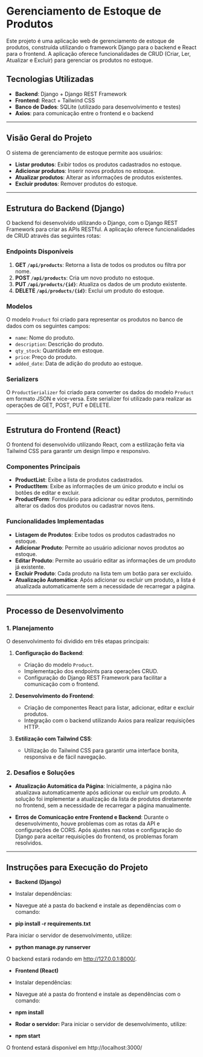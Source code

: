 # **Gerenciamento de Estoque de Produtos**

Este projeto é uma aplicação web de gerenciamento de estoque de produtos, construída utilizando o framework Django para o backend e React para o frontend. A aplicação oferece funcionalidades de CRUD (Criar, Ler, Atualizar e Excluir) para gerenciar os produtos no estoque.

## **Tecnologias Utilizadas**

- **Backend**: Django + Django REST Framework
- **Frontend**: React + Tailwind CSS
- **Banco de Dados**: SQLite (utilizado para desenvolvimento e testes)
- **Axios**: para comunicação entre o frontend e o backend

---

## **Visão Geral do Projeto**

O sistema de gerenciamento de estoque permite aos usuários:
- **Listar produtos**: Exibir todos os produtos cadastrados no estoque.
- **Adicionar produtos**: Inserir novos produtos no estoque.
- **Atualizar produtos**: Alterar as informações de produtos existentes.
- **Excluir produtos**: Remover produtos do estoque.

---

## **Estrutura do Backend (Django)**

O backend foi desenvolvido utilizando o Django, com o Django REST Framework para criar as APIs RESTful. A aplicação oferece funcionalidades de CRUD através das seguintes rotas:

### **Endpoints Disponíveis**

1. **GET `/api/products`**: Retorna a lista de todos os produtos ou filtra por nome.
2. **POST `/api/products`**: Cria um novo produto no estoque.
3. **PUT `/api/products/{id}`**: Atualiza os dados de um produto existente.
4. **DELETE `/api/products/{id}`**: Exclui um produto do estoque.

### **Modelos**

O modelo `Product` foi criado para representar os produtos no banco de dados com os seguintes campos:

- `name`: Nome do produto.
- `description`: Descrição do produto.
- `qty_stock`: Quantidade em estoque.
- `price`: Preço do produto.
- `added_date`: Data de adição do produto ao estoque.

### **Serializers**

O `ProductSerializer` foi criado para converter os dados do modelo `Product` em formato JSON e vice-versa. Este serializer foi utilizado para realizar as operações de GET, POST, PUT e DELETE.

---

## **Estrutura do Frontend (React)**

O frontend foi desenvolvido utilizando React, com a estilização feita via Tailwind CSS para garantir um design limpo e responsivo.

### **Componentes Principais**

- **ProductList**: Exibe a lista de produtos cadastrados.
- **ProductItem**: Exibe as informações de um único produto e inclui os botões de editar e excluir.
- **ProductForm**: Formulário para adicionar ou editar produtos, permitindo alterar os dados dos produtos ou cadastrar novos itens.

### **Funcionalidades Implementadas**

- **Listagem de Produtos**: Exibe todos os produtos cadastrados no estoque.
- **Adicionar Produto**: Permite ao usuário adicionar novos produtos ao estoque.
- **Editar Produto**: Permite ao usuário editar as informações de um produto já existente.
- **Excluir Produto**: Cada produto na lista tem um botão para ser excluído.
- **Atualização Automática**: Após adicionar ou excluir um produto, a lista é atualizada automaticamente sem a necessidade de recarregar a página.

---

## **Processo de Desenvolvimento**

### **1. Planejamento**

O desenvolvimento foi dividido em três etapas principais:

1. **Configuração do Backend**:
   - Criação do modelo `Product`.
   - Implementação dos endpoints para operações CRUD.
   - Configuração do Django REST Framework para facilitar a comunicação com o frontend.

2. **Desenvolvimento do Frontend**:
   - Criação de componentes React para listar, adicionar, editar e excluir produtos.
   - Integração com o backend utilizando Axios para realizar requisições HTTP.

3. **Estilização com Tailwind CSS**:
   - Utilização do Tailwind CSS para garantir uma interface bonita, responsiva e de fácil navegação.

### **2. Desafios e Soluções**

- **Atualização Automática da Página**: Inicialmente, a página não atualizava automaticamente após adicionar ou excluir um produto. A solução foi implementar a atualização da lista de produtos diretamente no frontend, sem a necessidade de recarregar a página manualmente.
  
- **Erros de Comunicação entre Frontend e Backend**: Durante o desenvolvimento, houve problemas com as rotas da API e configurações de CORS. Após ajustes nas rotas e configuração do Django para aceitar requisições do frontend, os problemas foram resolvidos.

---

## **Instruções para Execução do Projeto**

- **Backend (Django)**
- Instalar dependências:
- Navegue até a pasta do backend e instale as dependências com o comando:

- **pip install -r requirements.txt**

Para iniciar o servidor de desenvolvimento, utilize:

- **python manage.py runserver**

O backend estará rodando em http://127.0.0.1:8000/.

- **Frontend (React)**
- Instalar dependências:
- Navegue até a pasta do frontend e instale as dependências com o comando:

- **npm install**

- **Rodar o servidor:**
Para iniciar o servidor de desenvolvimento, utilize:

- **npm start**

O frontend estará disponível em http://localhost:3000/
